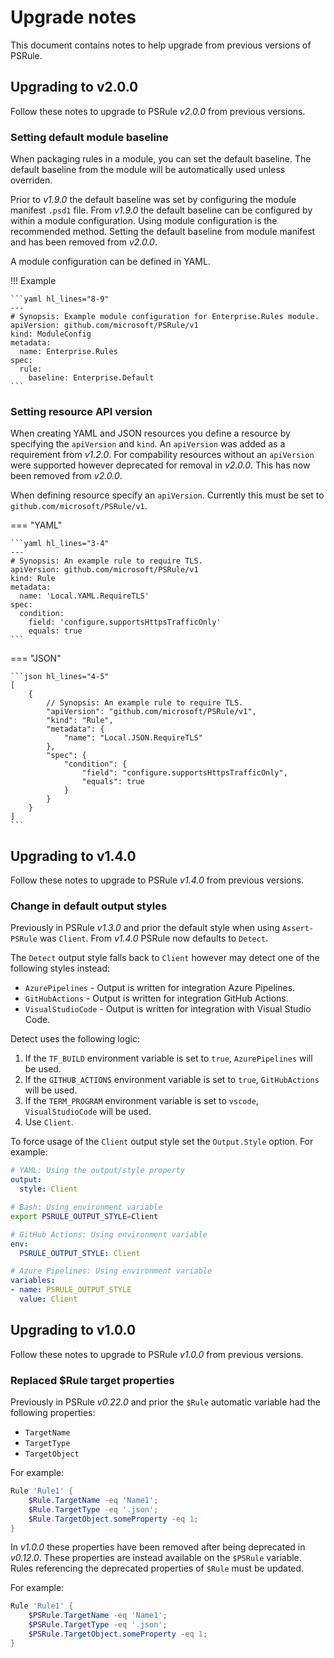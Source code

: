# Upgrade notes

This document contains notes to help upgrade from previous versions of PSRule.

## Upgrading to v2.0.0

Follow these notes to upgrade to PSRule _v2.0.0_ from previous versions.

### Setting default module baseline

When packaging rules in a module, you can set the default baseline.
The default baseline from the module will be automatically used unless overriden.

Prior to _v1.9.0_ the default baseline was set by configuring the module manifest `.psd1` file.
From _v1.9.0_ the default baseline can be configured by within a module configuration.
Using module configuration is the recommended method.
Setting the default baseline from module manifest and has been removed from _v2.0.0_.

A module configuration can be defined in YAML.

!!! Example

    ```yaml hl_lines="8-9"
    ---
    # Synopsis: Example module configuration for Enterprise.Rules module.
    apiVersion: github.com/microsoft/PSRule/v1
    kind: ModuleConfig
    metadata:
      name: Enterprise.Rules
    spec:
      rule:
        baseline: Enterprise.Default
    ```

### Setting resource API version

When creating YAML and JSON resources you define a resource by specifying the `apiVersion` and `kind`.
An `apiVersion` was added as a requirement from _v1.2.0_.
For compability resources without an `apiVersion` were supported however deprecated for removal in _v2.0.0_.
This has now been removed from _v2.0.0_.

When defining resource specify an `apiVersion`.
Currently this must be set to `github.com/microsoft/PSRule/v1`.

=== "YAML"

    ```yaml hl_lines="3-4"
    ---
    # Synopsis: An example rule to require TLS.
    apiVersion: github.com/microsoft/PSRule/v1
    kind: Rule
    metadata:
      name: 'Local.YAML.RequireTLS'
    spec:
      condition:
        field: 'configure.supportsHttpsTrafficOnly'
        equals: true
    ```

=== "JSON"

    ```json hl_lines="4-5"
    [
        {
            // Synopsis: An example rule to require TLS.
            "apiVersion": "github.com/microsoft/PSRule/v1",
            "kind": "Rule",
            "metadata": {
                "name": "Local.JSON.RequireTLS"
            },
            "spec": {
                "condition": {
                    "field": "configure.supportsHttpsTrafficOnly",
                    "equals": true
                }
            }
        }
    ]
    ```

## Upgrading to v1.4.0

Follow these notes to upgrade to PSRule _v1.4.0_ from previous versions.

### Change in default output styles

Previously in PSRule _v1.3.0_ and prior the default style when using `Assert-PSRule` was `Client`.
From _v1.4.0_ PSRule now defaults to `Detect`.

The `Detect` output style falls back to `Client` however may detect one of the following styles instead:

- `AzurePipelines` - Output is written for integration Azure Pipelines.
- `GitHubActions` - Output is written for integration GitHub Actions.
- `VisualStudioCode` - Output is written for integration with Visual Studio Code.

Detect uses the following logic:

1. If the `TF_BUILD` environment variable is set to `true`, `AzurePipelines` will be used.
2. If the `GITHUB_ACTIONS` environment variable is set to `true`, `GitHubActions` will be used.
3. If the `TERM_PROGRAM` environment variable is set to `vscode`, `VisualStudioCode` will be used.
4. Use `Client`.

To force usage of the `Client` output style set the `Output.Style` option.
For example:

```yaml
# YAML: Using the output/style property
output:
  style: Client
```

```bash
# Bash: Using environment variable
export PSRULE_OUTPUT_STYLE=Client
```

```yaml
# GitHub Actions: Using environment variable
env:
  PSRULE_OUTPUT_STYLE: Client
```

```yaml
# Azure Pipelines: Using environment variable
variables:
- name: PSRULE_OUTPUT_STYLE
  value: Client
```

## Upgrading to v1.0.0

Follow these notes to upgrade to PSRule _v1.0.0_ from previous versions.

### Replaced $Rule target properties

Previously in PSRule _v0.22.0_ and prior the `$Rule` automatic variable had the following properties:

- `TargetName`
- `TargetType`
- `TargetObject`

For example:

```powershell
Rule 'Rule1' {
    $Rule.TargetName -eq 'Name1';
    $Rule.TargetType -eq '.json';
    $Rule.TargetObject.someProperty -eq 1;
}
```

In _v1.0.0_ these properties have been removed after being deprecated in _v0.12.0_.
These properties are instead available on the `$PSRule` variable.
Rules referencing the deprecated properties of `$Rule` must be updated.

For example:

```powershell
Rule 'Rule1' {
    $PSRule.TargetName -eq 'Name1';
    $PSRule.TargetType -eq '.json';
    $PSRule.TargetObject.someProperty -eq 1;
}
```

